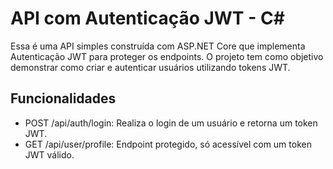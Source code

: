 # API com Autenticação JWT - C#

Essa é uma API simples construída com ASP.NET Core que implementa Autenticação JWT para proteger os endpoints. O projeto tem como objetivo demonstrar como criar e autenticar usuários utilizando tokens JWT.

## Funcionalidades

- POST /api/auth/login: Realiza o login de um usuário e retorna um token JWT.
- GET /api/user/profile: Endpoint protegido, só acessível com um token JWT válido.

